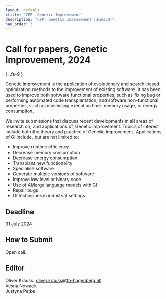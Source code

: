```yaml
---
layout: default
xtitle: "CFP: Genetic Improvement"
description: "CFP: Genetic Improvement (June30)"
nav_order: 3
---
```


# Call for papers, Genetic Improvement, 2024
{: .fs-9 }


Genetic Improvement is the application of evolutionary and search-based optimisation methods to the improvement of existing software. It has been used to improve both software functional properties, such as fixing bug or performing automated code transplantation, and software non-functional properties, such as minimising execution time, memory usage, or energy consumption.

We invite submissions that discuss recent developments in all areas of research on, and applications of, Genetic Improvement. 
Topics of interest include both the theory and practice of Genetic Improvement. Applications of GI include, but are not limited to:

- Improve runtime efficiency
- Decrease memory consumption
- Decrease energy consumption
- Transplant new functionality
- Specialise software
- Generate multiple versions of software
- Improve low level or binary code
- Use of AI/large language models with GI
- Repair bugs
- GI techniques in industrial settings
 


## Deadline

31 July 2024

## How to Submit

Open call.


## Editor

Oliver Krauss, oliver.krauss@fh-hagenberg.at     
Vesna Nowack      
Justyna Petke
